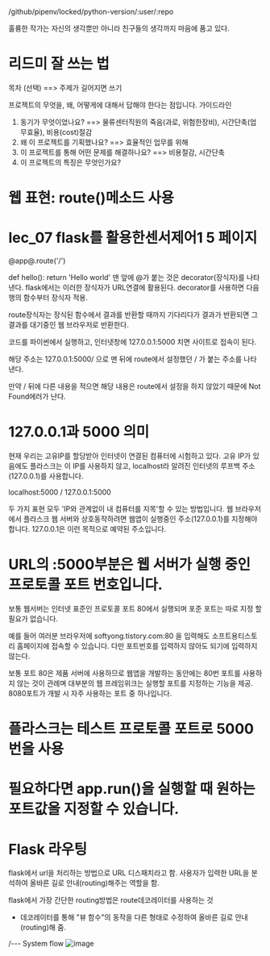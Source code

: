 /github/pipenv/locked/python-version/:user/:repo

훌륭한 작가는 자신의 생각뿐만 아니라 친구들의 생각까지 마음에 품고 있다.

# 리드미 잘 쓰는 법
목차 (선택) ==> 주제가 길어지면 쓰기

프로젝트의 무엇을, 왜, 어떻게에 대해서 답해야 한다는 점입니다.
가이드라인
1. 동기가 무엇이었나요? ==> 물류센터직원의 죽음(과로, 위험한장비), 시간단축(업무효율), 비용(cost)절감
2. 왜 이 프로젝트를 기획했나요? ==> 효율적인 업무를 위해 
3. 이 프로젝트를 통해 어떤 문제를 해결하나요? ==> 비용절감, 시간단축
4. 이 프로젝트의 특징은 무엇인가요? 

# 웹 표현: route()메소드 사용
# lec_07 flask를 활용한센서제어1 5 페이지

@app@.route('/')

def hello():
return 'Hello world'
맨 앞에 @가 붙는 것은 decorator(장식자)를 나타낸다.
flask에서는 이러한 장식자가 URL연결에 활용된다.
decorator를 사용하면 다음 행의 함수부터 장식자 적용.

route장식자는 장식된 함수에서 결과를 반환할 때까지 
기다리다가 결과가 반환되면 그 결과를 대기중인 웹 브라우저로 반환한다.

코드를 파이썬에서 실행하고, 인터넷창에 127.0.0.1:5000
치면 사이트로 접속이 된다.

해당 주소는 127.0.0.1:5000/ 으로 맨 뒤에 route에서 설정했던 / 가 붙는 주소를 나타낸다.

만약 / 뒤에 다른 내용을 적으면 해당 내용은 route에서 설정을 하지 않았기 때문에 Not Found에러가 난다.

# 127.0.0.1과 5000 의미
현재 우리는 고유IP를 할당받아 인터넷이 연결된 컴퓨터에 시험하고 있다.
고유 IP가 있음에도 플라스크는 이 IP를 사용하지 않고, localhost라 알려진 인터넷의 루프백 주소(127.0.0.1)를 사용합니다.

localhost:5000 / 127.0.0.1:5000

두 가지 표현 모두 'IP와 관계없이 내 컴퓨터를 지목'할 수 있는 방법입니다. 웹 브라우저에서 플라스크 웹 서버와 상호동작하려면 웹앱이 실행중인 주소(127.0.0.1)를 지정해야 합니다.
127.0.0.1은 이런 목적으로 예약된 주소입니다.

# URL의 :5000부분은 웹 서버가 실행 중인 프로토콜 포트 번호입니다. 
보통 웹서버는 인터넷 표준인 프로토콜 포트 80에서 실행되며 포준 포트는 따로 지정 할 필요가 없습니다.

예를 들어 여러분 브라우저에  softyong.tistory.com:80 을 입력해도 소프트용티스토리 홈페이지에 접속할 수 있습니다.
다만 포트번호를 입력하지 않아도 되기에 입력하지 않는다.

보통 포트 80은 제품 서버에 사용하므로 웹앱을 개발하는 동안에는 80번 포트를 사용하지 않는 것이 관례며 대부분의 웹 프레임위크는 실행할 포트를 지정하는 기능을 제공.
8080포트가 개발 시 자주 사용하는 포트 중 하나입니다.
# 플라스크는 테스트 프로토콜 포트로 5000번을 사용 
# 필요하다면 app.run()을 실행할 때 원하는 포트값을 지정할 수 있습니다.

# Flask 라우팅
flask에서 url을 처리하는 방법으로 URL 디스패치라고 함.
사용자가 입력한 URL을 분석하여 올바른 길로 안내(routing)해주는 역할을 함.

flask에서 가장 간단한 routing방법은 route데코레이터를 사용하는 것
- 데코레이터를 통해 "뷰 함수"의 동작을 다른 형태로 수정하여 올바른 길로 안내(routing)해 줌.

/---
System flow
![image](https://user-images.githubusercontent.com/95459741/236448976-7e4114fc-41d0-441c-ad70-0887a09ffd33.png)


